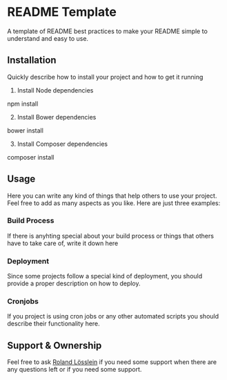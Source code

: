 # README Template

A template of README best practices to make your README simple to understand and easy to use.

## Installation

Quickly describe how to install your project and how to get it running

1. Install Node dependencies

npm install

2. Install Bower dependencies

bower install

3. Install Composer dependencies

composer install

## Usage

Here you can write any kind of things that help others to use your project. Feel free to add as many aspects as you like. Here are just three examples:

### Build Process
If there is anyhting special about your build process or things that others have to take care of, write it down here

### Deployment
Since some projects follow a special kind of deployment, you should provide a proper description on how to deploy.

### Cronjobs
If you project is using cron jobs or any other automated scripts you should describe their functionality here.

## Support & Ownership

Feel free to ask [Roland Lösslein](info@weaintplastic.com) if you need some support when there are any questions left or if you need some support.
